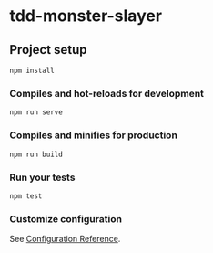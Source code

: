 # tdd-monster-slayer

## Project setup

```
npm install
```

### Compiles and hot-reloads for development

```
npm run serve
```

### Compiles and minifies for production

```
npm run build
```

### Run your tests

```
npm test
```

### Customize configuration

See [Configuration Reference](https://cli.vuejs.org/config/).
